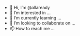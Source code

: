 - 👋 Hi, I’m @allaready
- 👀 I’m interested in ...
- 🌱 I’m currently learning ...
- 💞️ I’m looking to collaborate on ...
- 📫 How to reach me ...

<!---
allaready/allaready is a ✨ special ✨ repository because its `README.md` (this file) appears on your GitHub profile.
You can click the Preview link to take a look at your changes.
--->
